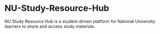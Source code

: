 # NU-Study-Resource-Hub
NU Study Resource Hub is a student-driven platform for National University learners to share and access study materials. 
